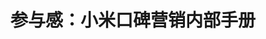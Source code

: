 ---
layout: post
title: 参与感：小米口碑营销内部手册
categories: 读书笔记
tags: 营销
excerpt: 《参与感：小米口碑营销内部手册》作者 黎万强

---